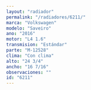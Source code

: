 ```yaml
---
layout: "radiador"
permalink: "/radiadores/6211/"
marca: "Volkswagen"
modelo: "Saveiro"
ano: "2016"
motor: "L4 1.6"
transmision: "Estándar"
parte: "M-12528"
clima: "Con clima"
alto: "24 3/4"
ancho: "16 7/16"
observaciones: ""
id: "6211"
---
```


